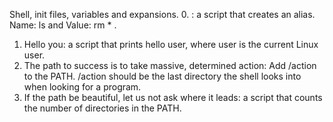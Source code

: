 Shell, init files, variables and expansions.
0. <o>: a script that creates an alias. Name: ls and Value: rm * .
1. Hello you: a script that prints hello user, where user is the current Linux user.
2. The path to success is to take massive, determined action: Add /action to the PATH. /action should be the last directory the shell looks into when looking for a program.
3. If the path be beautiful, let us not ask where it leads: a script that counts the number of directories in the PATH.
